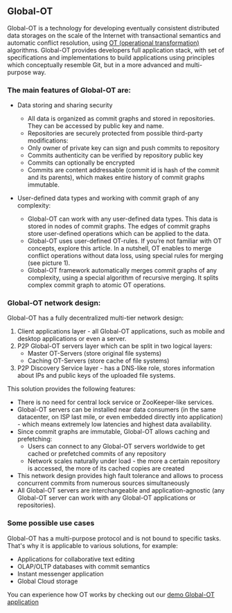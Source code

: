 ## Global-OT

Global-OT is a technology for developing eventually consistent distributed data storages on the scale of the Internet 
with transactional semantics and automatic conflict resolution, using [OT (operational transformation)](https://en.wikipedia.org/wiki/Operational_transformation) 
algorithms. Global-OT provides developers full application stack, with set of specifications and implementations to build 
applications using principles which conceptually resemble Git, but in a more advanced and multi-purpose way. 

### The main features of Global-OT are:
* Data storing and sharing security
    * All data is organized as commit graphs and stored in repositories. They can be  accessed by public key and name.
    * Repositories are securely protected from possible third-party modifications:
    * Only owner of private key can sign and push commits to repository
    * Commits authenticity can be verified by repository public key
    * Commits can optionally be encrypted  
    * Commits are content addressable (commit id is hash of the commit and its parents), which makes entire history of 
    commit graphs immutable.
    
* User-defined data types and working with commit graph of any complexity:
    * Global-OT can work with any user-defined data types. This data is stored in nodes of commit graphs. The edges of 
    commit graphs store user-defined operations which can be applied to the data.
    * Global-OT uses user-defined OT-rules. If you’re not familiar with OT concepts, explore this article. In a nutshell, 
    OT enables to merge conflict operations without data loss, using special rules for merging (see picture 1). 
    * Global-OT framework automatically merges commit graphs of any complexity, using a special algorithm of recursive 
    merging. It splits complex commit graph to atomic OT operations.
    
### Global-OT network design:
Global-OT has a fully decentralized multi-tier network design:
1. Client applications layer - all Global-OT applications, such as mobile and desktop applications or even a server.
2. P2P Global-OT servers layer which can be split in two logical layers:
    * Master OT-Servers (store original file systems)
    * Caching OT-Servers (store cache of file systems)
3. P2P Discovery Service layer - has a DNS-like role, stores information about IPs and public keys of the uploaded 
file systems.

This solution provides the following features:
* There is no need for central lock service or ZooKeeper-like services.
* Global-OT servers can be installed near data consumers (in the same datacenter, on ISP last mile, or even embedded 
directly into application) - which means extremely low latencies and highest data availability.
* Since commit graphs are immutable, Global-OT allows caching and prefetching:
     * Users can connect to any Global-OT servers worldwide to get cached or prefetched commits of any repository 
     * Network scales naturally under load - the more a certain repository is accessed, the more of its cached copies 
are created
* This network design provides high fault tolerance and allows to process concurrent commits from numerous sources 
simultaneously
* All Global-OT servers are interchangeable and application-agnostic (any Global-OT server can work with any Global-OT 
applications or repositories).

### Some possible use cases
Global-OT has a multi-purpose protocol and is not bound to specific tasks. That's why it is applicable to various solutions,
for example:
* Applications for collaborative text editing
* OLAP/OLTP databases with commit semantics
* Instant messenger application
* Global Cloud storage

You can experience how OT works by checking out our [demo Global-OT application](https://github.com/softindex/datakernel/tree/master/examples/global-ot-demo)